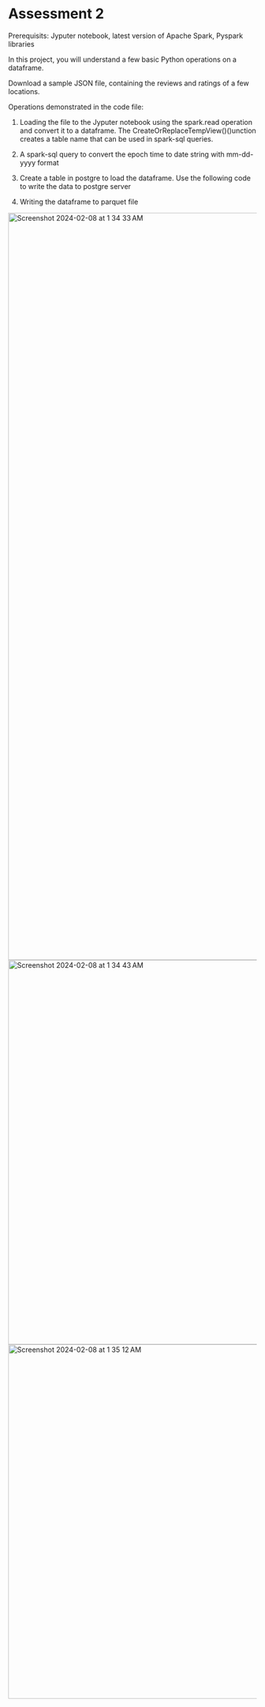 # Assessment 2
Prerequisits: Jyputer notebook, latest version of Apache Spark, Pyspark libraries

In this project, you will understand a few basic Python operations on a dataframe.

Download a sample JSON file, containing the reviews and ratings of a few locations.

Operations demonstrated in the code file:

1. Loading the file to the Jyputer notebook using the spark.read operation and convert it to a dataframe. The CreateOrReplaceTempView()()unction creates a table name that can be used in spark-sql queries.

2. A spark-sql query to convert the epoch time to date string with mm-dd-yyyy format

3. Create a table in postgre to load the dataframe. Use the following code to write the data to postgre server

4. Writing the dataframe to parquet file

<img width="1512" alt="Screenshot 2024-02-08 at 1 34 33 AM" src="https://github.com/vishalav95/Pyspark_Assessment_2/assets/35730889/11761793-cb18-4fd7-8097-0df5306db696">
<img width="778" alt="Screenshot 2024-02-08 at 1 34 43 AM" src="https://github.com/vishalav95/Pyspark_Assessment_2/assets/35730889/f00a5b39-041d-4a12-8b72-93a91e43c64f">
<img width="717" alt="Screenshot 2024-02-08 at 1 35 12 AM" src="https://github.com/vishalav95/Pyspark_Assessment_2/assets/35730889/40126a19-b483-4ec4-8619-9704f0d97a77">
